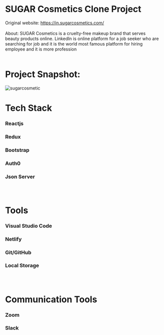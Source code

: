 # SUGAR Cosmetics Clone Project

Original website: https://in.sugarcosmetics.com/ <br/><br/>
About: SUGAR Cosmetics is a cruelty-free makeup brand that serves beauty products online.
LinkedIn is online platform for a job seeker who are searching for job and it is the world most famous platform  for hiring employee and it is more profession
<br/> <br/>

# Project Snapshot:

![sugarcosmetic](https://prnt.sc/6Ag7BaQ71Trp)


# Tech Stack

<h3>Reactjs<h3/>
<h3>Redux<h3/>
<h3>Bootstrap<h3/>
<h3>Auth0<h3/>
<h3>Json Server<h3/>
<br/>

# Tools

<h3>Visual Studio Code <h3/>
<h3>Netlify<h3/>
<h3>Git/GitHub<h3/>
<h3>Local Storage<h3/>


<br/>

# Communication Tools

<h3>Zoom<h3/>
<h3>Slack<h3/>
<br/>
